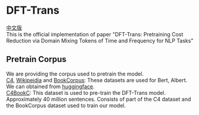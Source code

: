 # DFT-Trans
[中文版](./README_zh.md)  
This is the official implementation of paper "DFT-Trans: Pretraining Cost Reduction via Domain Mixing Tokens of Time and Frequency for NLP Tasks"  
## Pretrain Corpus
We are providing the corpus used to pretrain the model.  
[C4](https://huggingface.co/datasets/allenai/c4), [Wikipeidia](https://huggingface.co/datasets/wikipedia) and 
[BookCorpus](https://huggingface.co/datasets/bookcorpus): These datasets are used for Bert, Albert. We can obtained from [huggingface](https://huggingface.co/).  
[C4BookC](https://pan.baidu.com/s/1BxkE75I9iKkWppkTFBWj2w?pwd=5ls4): This dataset is used to pre-train the DFT-Trans model. Approximately 40 million sentences. Consists of part of the C4 dataset and the BookCorpus dataset used to train our model.  


